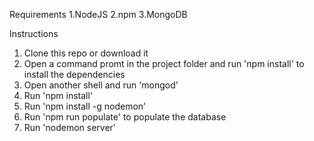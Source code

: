 
Requirements
1.NodeJS
2.npm
3.MongoDB


Instructions
1. Clone this repo or download it
2. Open a command promt in the project folder and run 'npm install' to install the dependencies
3. Open another shell and run 'mongod'
4. Run 'npm install'
5. Run 'npm install -g nodemon'
6. Run 'npm run populate' to populate the database
7. Run 'nodemon server'

